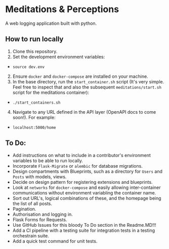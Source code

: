 # Meditations & Perceptions
A web logging application built with python.

## How to run locally
1. Clone this repository.
2. Set the development environment variables:
 - `source dev.env`
2. Ensure `docker` and `docker-compose` are installed on your machine.
3. In the base directory, run the `start_container.sh` script (It's very simple. Feel free to inspect that and also the subsequent `meditations/start.sh` script for the meditations container):
 - `./start_containers.sh`
4. Navigate to any URL defined in the API layer (OpenAPI docs to come soon!). For example:
 - `localhost:5000/home`

## To Do:
 - Add instructions on what to include in a contributor's environment variables to be able to run locally.
 - Incorporate `Flask-Migrate` or `alembic` for database migrations.
 - Design compartments with Blueprints, such as a directory for `Users` and `Posts` with models, views.
 - Decide on design pattern for registering extensions and blueprints.
 - Look at `networks` for `docker-compose` and easily allowing inter-container communications without environment variabling the container name.
 - Sort out URL's, logical combinations of these, and the homepage being the list of all posts.
 - Pagination.
 - Authorisation and logging in.
 - Flask Forms for Requests.
 - Use GitHub Issues for this bloody To Do section in the Readme.MD!!!
 - Add a CI pipeline with a testing suite for integration tests in a testing orchestrain suite.
 - Add a quick test command for unit tests.
